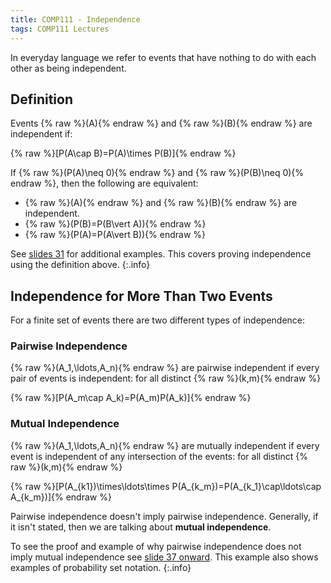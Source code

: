 ```yaml
---
title: COMP111 - Independence
tags: COMP111 Lectures
---
```

In everyday language we refer to events that have nothing to do with each other as being independent.

## Definition
Events {% raw %}\(A\){% endraw %} and {% raw %}\(B\){% endraw %} are independent if:

{% raw %}\[P(A\cap B)=P(A)\times P(B)\]{% endraw %}

If {% raw %}\(P(A)\neq 0\){% endraw %} and {% raw %}\(P(B)\neq 0\){% endraw %}, then the following are equivalent:

* {% raw %}\(A\){% endraw %} and {% raw %}\(B\){% endraw %} are independent.
* {% raw %}\(P(B)=P(B\vert A)\){% endraw %}
* {% raw %}\(P(A)=P(A\vert B)\){% endraw %}

See [slides 31]({{site.baseurl}}/assets/COMP111/Lectures/2020-11-19.pdf) for additional examples. This covers proving independence using the definition above.
{:.info}

## Independence for More Than Two Events
For a finite set of events there are two different types of independence:

### Pairwise Independence
{% raw %}\(A_1,\ldots,A_n\){% endraw %} are pairwise independent if every pair of events is independent: for all distinct {% raw %}\(k,m\){% endraw %}

{% raw %}\[P(A_m\cap A_k)=P(A_m)P(A_k)\]{% endraw %}

### Mutual Independence
{% raw %}\(A_1,\ldots,A_n\){% endraw %} are mutually independent if every event is independent of any intersection of the events: for all distinct {% raw %}\(k,m\){% endraw %}
 
{% raw %}\[P(A_{k1})\times\ldots\times P(A_{k_m})=P(A_{k_1}\cap\ldots\cap A_{k_m})\]{% endraw %}

Pairwise independence doesn't imply pairwise independence. Generally, if it isn't stated, then we are talking about **mutual independence**.

To see the proof and example of why pairwise independence does not imply mutual independence see [slide 37 onward]({{site.baseurl}}/assets/COMP111/Lectures/2020-11-19.pdf). This example also shows examples of probability set notation.
{:.info}
